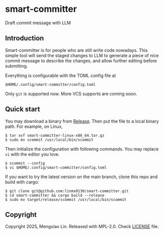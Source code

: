 smart-committer
===
Draft commit message with LLM

## Introduction
Smart-committer is for people who are still write code nowadays. This simple
tool will send the staged changes to LLM to generate a piece of nice commit
message to describe the changes, and allow further editing before submitting.

Everything is configurable with the TOML config file at 
```
$HOME/.config/smart-committer/config.toml
```

Only `git` is supported now. More VCS supports are coming soon.

## Quick start
You may download a binary from [Release](https://github.com/linmx0130/smart-committer/releases).
Then put the file to a local binary path. For example, on Linux,

```
$ tar xvf smart-committer-linux-x86_64.tar.gz
$ sudo mv scommit /usr/local/bin/scommit
```

Then initialize the configuration with following commands. You may replace `vi` with the editor you love.
```
$ scommit --config
$ vi $HOME/.config/smart-committer/config.toml
```

If you want to try the latest version on the main branch, clone this repo and build with cargo:
```
$ git clone git@github.com:linmx0130/smart-committer.git
$ cd smart-committer && cargo build --release
$ sudo mv target/release/scommit /usr/local/bin/scommit
```

## Copyright
Copyright 2025, Mengxiao Lin. Released with MPL-2.0. Check [LICENSE](LICENSE) file.
